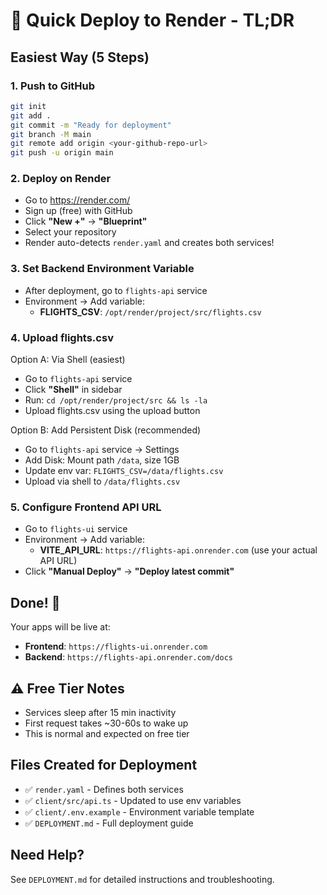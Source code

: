# 🚀 Quick Deploy to Render - TL;DR

## Easiest Way (5 Steps)

### 1. Push to GitHub
```bash
git init
git add .
git commit -m "Ready for deployment"
git branch -M main
git remote add origin <your-github-repo-url>
git push -u origin main
```

### 2. Deploy on Render
- Go to https://render.com/
- Sign up (free) with GitHub
- Click **"New +"** → **"Blueprint"**
- Select your repository
- Render auto-detects `render.yaml` and creates both services!

### 3. Set Backend Environment Variable
- After deployment, go to `flights-api` service
- Environment → Add variable:
  - **FLIGHTS_CSV**: `/opt/render/project/src/flights.csv`

### 4. Upload flights.csv
Option A: Via Shell (easiest)
- Go to `flights-api` service
- Click **"Shell"** in sidebar
- Run: `cd /opt/render/project/src && ls -la`
- Upload flights.csv using the upload button

Option B: Add Persistent Disk (recommended)
- Go to `flights-api` service → Settings
- Add Disk: Mount path `/data`, size 1GB
- Update env var: `FLIGHTS_CSV=/data/flights.csv`
- Upload via shell to `/data/flights.csv`

### 5. Configure Frontend API URL
- Go to `flights-ui` service
- Environment → Add variable:
  - **VITE_API_URL**: `https://flights-api.onrender.com` (use your actual API URL)
- Click **"Manual Deploy"** → **"Deploy latest commit"**

## Done! 🎉

Your apps will be live at:
- **Frontend**: `https://flights-ui.onrender.com`
- **Backend**: `https://flights-api.onrender.com/docs`

## ⚠️ Free Tier Notes
- Services sleep after 15 min inactivity
- First request takes ~30-60s to wake up
- This is normal and expected on free tier

## Files Created for Deployment
- ✅ `render.yaml` - Defines both services
- ✅ `client/src/api.ts` - Updated to use env variables
- ✅ `client/.env.example` - Environment variable template
- ✅ `DEPLOYMENT.md` - Full deployment guide

## Need Help?
See `DEPLOYMENT.md` for detailed instructions and troubleshooting.

